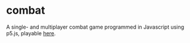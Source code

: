 # combat
A single- and multiplayer combat game programmed in Javascript using p5.js, playable [here](https://xithiox.github.io/combat/).
